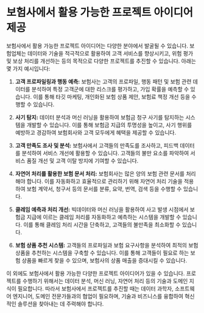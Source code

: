 # 보험사에서 활용 가능한 프로젝트 아이디어 제공

보험사에서 활용 가능한 프로젝트 아이디어는 다양한 분야에서 발굴될 수 있습니다. 보험업체는 데이터와 기술을 적극적으로 활용하여 고객 서비스를 향상시키고, 위험 평가 및 보상 처리를 개선하는 등의 목적으로 다양한 프로젝트를 추진할 수 있습니다. 아래는 몇 가지 예시입니다:

1. **고객 프로파일링과 행동 예측:** 보험사는 고객의 프로파일, 행동 패턴 및 보험 관련 데이터를 분석하여 특정 고객군에 대한 리스크를 평가하고, 가입 확률을 예측할 수 있습니다. 이를 통해 타깃 마케팅, 개인화된 보험 상품 제안, 보험료 책정 개선 등을 수행할 수 있습니다.

2. **사기 탐지:** 데이터 분석과 머신 러닝을 활용하여 보험금 청구 사기를 탐지하는 시스템을 개발할 수 있습니다. 이를 통해 보험금 지급의 투명성을 높이고, 사기 행위를 예방하고 경감하여 보험회사와 고객 모두에게 혜택을 제공할 수 있습니다.

3. **고객 만족도 조사 및 분석:** 보험사에서 고객들의 만족도를 조사하고, 피드백 데이터를 분석하여 서비스 개선에 활용할 수 있습니다. 고객들의 불만 요소를 파악하여 서비스 품질 개선 및 고객 이탈 방지에 기여할 수 있습니다.

4. **자연어 처리를 활용한 보험 문서 처리:** 보험회사는 많은 양의 보험 관련 문서를 처리해야 합니다. 이를 자동화하고 효율적으로 관리하기 위해 자연어 처리 기술을 적용하여 보험 계약서, 청구서 등의 문서를 분류, 요약, 번역, 검색 등을 수행할 수 있습니다.

5. **클레임 예측과 처리 개선:** 빅데이터와 머신 러닝을 활용하여 사고 발생 시점에서 보험금 지급에 이르는 클레임 처리를 자동화하고 예측하는 시스템을 개발할 수 있습니다. 이를 통해 클레임 처리 시간을 단축하고, 고객들의 불만족을 최소화할 수 있습니다.

6. **보험 상품 추천 시스템:** 고객들의 프로파일과 보험 요구사항을 분석하여 최적의 보험 상품을 추천하는 시스템을 구축할 수 있습니다. 이를 통해 고객들이 필요로 하는 보험 상품을 빠르게 찾을 수 있으며, 보험사의 상품 매출을 증대시킬 수 있습니다.

이 외에도 보험사에서 활용 가능한 다양한 프로젝트 아이디어가 있을 수 있습니다. 프로젝트를 수행하기 위해서는 데이터 분석, 머신 러닝, 자연어 처리 등의 기술과 도메인 지식이 필요합니다. 따라서 보험사에서 프로젝트를 추진할 때는 데이터 과학자, 소프트웨어 엔지니어, 도메인 전문가들과의 협업이 필요하며, 기술과 비즈니스를 융합하여 혁신적인 솔루션을 찾아내는 데 주력해야 합니다.